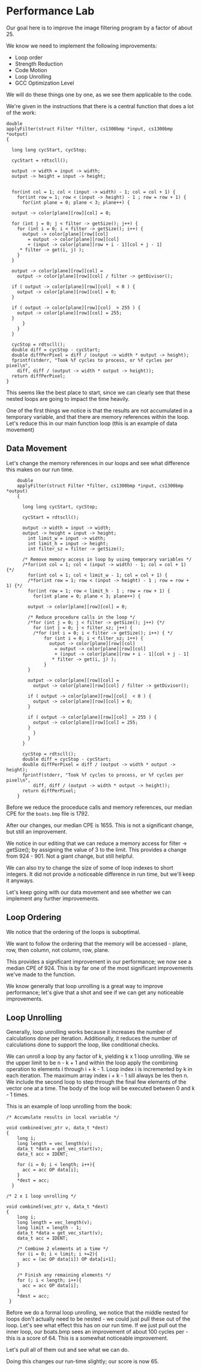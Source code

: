# Performance Lab
Our goal here is to improve the image filtering program by a factor of about 25.

We know we need to implement the following improvements:

- Loop order
- Strength Reduction
- Code Motion
- Loop Unrolling
- GCC Optimization Level

We will do these things one by one, as we see them applicable to the code. 

We're given in the instructions that there is a central function that does a lot of the work: 

    double
    applyFilter(struct Filter *filter, cs1300bmp *input, cs1300bmp *output)
    {

      long long cycStart, cycStop;

      cycStart = rdtscll();

      output -> width = input -> width;
      output -> height = input -> height;


      for(int col = 1; col < (input -> width) - 1; col = col + 1) {
        for(int row = 1; row < (input -> height) - 1 ; row = row + 1) {
          for(int plane = 0; plane < 3; plane++) {

      output -> color[plane][row][col] = 0;

      for (int j = 0; j < filter -> getSize(); j++) {
        for (int i = 0; i < filter -> getSize(); i++) {	
          output -> color[plane][row][col]
            = output -> color[plane][row][col]
            + (input -> color[plane][row + i - 1][col + j - 1] 
         * filter -> get(i, j) );
        }
      }

      output -> color[plane][row][col] = 	
        output -> color[plane][row][col] / filter -> getDivisor();

      if ( output -> color[plane][row][col]  < 0 ) {
        output -> color[plane][row][col] = 0;
      }

      if ( output -> color[plane][row][col]  > 255 ) { 
        output -> color[plane][row][col] = 255;
      }
          }
        }
      }

      cycStop = rdtscll();
      double diff = cycStop - cycStart;
      double diffPerPixel = diff / (output -> width * output -> height);
      fprintf(stderr, "Took %f cycles to process, or %f cycles per pixel\n",
        diff, diff / (output -> width * output -> height));
      return diffPerPixel;
    }
    
    
This seems like the best place to start, since we can clearly see that these nested loops are going to impact the time heavily. 

One of the first things we notice is that the results are not accumulated in a temporary variable, and that there are memory references within the loop. Let's reduce this in our main function loop (this is an example of data movement)

## Data Movement

Let's change the memory references in our loops and see what difference this makes on our run time. 

        double
        applyFilter(struct Filter *filter, cs1300bmp *input, cs1300bmp *output)
        {

          long long cycStart, cycStop;

          cycStart = rdtscll();

          output -> width = input -> width;
          output -> height = input -> height;
            int limit_w = input -> width;
            int limit_h = input -> height;
            int filter_sz = filter -> getSize();

          /* Remove memory access in loop by using temporary variables */
          /*for(int col = 1; col < (input -> width) - 1; col = col + 1) {*/
            for(int col = 1; col < limit_w - 1; col = col + 1) {
            /*for(int row = 1; row < (input -> height) - 1 ; row = row + 1) {*/
            for(int row = 1; row < limit_h - 1 ; row = row + 1) {    
              for(int plane = 0; plane < 3; plane++) {

            output -> color[plane][row][col] = 0;

            /* Reduce procedure calls in the loop */
            /*for (int j = 0; j < filter -> getSize(); j++) {*/
              for (int j = 0; j < filter_sz; j++) {
              /*for (int i = 0; i < filter -> getSize(); i++) {	*/
                  for (int i = 0; i < filter_sz; i++) {	
                    output -> color[plane][row][col]
                      = output -> color[plane][row][col]
                      + (input -> color[plane][row + i - 1][col + j - 1] 
                     * filter -> get(i, j) );
                  }
            }

            output -> color[plane][row][col] = 	
              output -> color[plane][row][col] / filter -> getDivisor();

            if ( output -> color[plane][row][col]  < 0 ) {
              output -> color[plane][row][col] = 0;
            }

            if ( output -> color[plane][row][col]  > 255 ) { 
              output -> color[plane][row][col] = 255;
            }
              }
            }
          }

          cycStop = rdtscll();
          double diff = cycStop - cycStart;
          double diffPerPixel = diff / (output -> width * output -> height);
          fprintf(stderr, "Took %f cycles to process, or %f cycles per pixel\n",
              diff, diff / (output -> width * output -> height));
          return diffPerPixel;
        }

Before we reduce the proceduce calls and memory references, our median CPE for the `boats.bmp` file is 1792. 

After our changes, our median CPE is 1655. This is not a significant change, but still an improvement. 

We notice in our editing that we can reduce a memory access for filter -> getSize(); by assigning the value of 3 to the limit. This provides a change from 924 - 901. Not a giant change, but still helpful.

We can also try to change the size of some of loop indexes to short integers. It did not provide a noticeable difference in run time, but we'll keep it anyways.

Let's keep going with our data movement and see whether we can implement any further improvements.

## Loop Ordering

We notice that the ordering of the loops is suboptimal. 

We want to follow the ordering that the memory will be accessed - plane, row, then column, not column, row, plane. 

This provides a significant improvement in our performance; we now see a median CPE of 924. This is by far one of the most significant improvements we've made to the function.



We know generally that loop unrolling is a great way to improve performance; let's give that a shot and see if we can get any noticeable improvements. 

## Loop Unrolling

Generally, loop unrolling works because it increases the number of calculations done per iteration. Additionally, it reduces the number of calculations done to support the loop, like conditional checks. 

We can unroll a loop by any factor of k, yielding k x 1 loop unrolling. We se the upper limit to be n - k + 1 and within the loop apply the combining operation to elements i through i + k - 1. Loop index i is incremented by k in each iteration. The maximum array index i + k - 1 sill always be les then n. We include the second loop to step through the final few elements of the vector one at a time. The body of the loop will be executed between 0 and k - 1 times. 

This is an example of loop unrolling from the book: 

    /* Accumulate results in local variable */
    
    void combine4(vec_ptr v, data_t *dest)
    {
        long i; 
        long length = vec_length(v);
        data_t *data = get_vec_start(v);
        data_t acc = IDENT;
        
        for (i = 0; i < length; i++){
          acc = acc OP data[i];
        }
        *dest = acc;
      }

    /* 2 x 1 loop unrolling */
    
    void combine5(vec_ptr v, data_t *dest)
    {
        long i; 
        long length = vec_length(v);
        long limit = length - 1;
        data_t *data = get_vec_start(v);
        data_t acc = IDENT;
        
        /* Combine 2 elements at a time */
        for (i = 0; i < limit; i +=2){
          acc = (ac OP data[i]) OP data[i+1];
        }
        
        /* Finish any remaining elements */
        for (; i < length; i++){
          acc = acc OP data[i];
        }
        *dest = acc;
     }
 
 
 Before we do a formal loop unrolling, we notice that the middle nested for loops don't actually need to be nested - we could just pull these out of the loop. Let's see what effect this has on our run time. 
 If we just pull out the inner loop, our boats.bmp sees an improvement of about 100 cycles per - this is a score of 64. This is a somewhat noticeable improvement. 
 
 Let's pull all of them out and see what we can do.
 
 Doing this changes our run-time slightly; our score is now 65.
 
 
